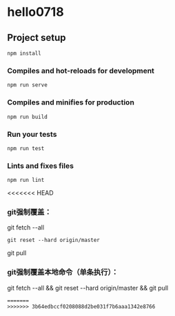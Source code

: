 # hello0718

## Project setup
```
npm install
```

### Compiles and hot-reloads for development
```
npm run serve
```

### Compiles and minifies for production
```
npm run build
```

### Run your tests
```
npm run test
```

### Lints and fixes files
```
npm run lint
```
<<<<<<< HEAD
### git强制覆盖：
git fetch --all
```
git reset --hard origin/master
```
git pull

### git强制覆盖本地命令（单条执行）：
git fetch --all && git reset --hard origin/master && git pull
```
=======
>>>>>>> 3b64edbccf0208088d2be031f7b6aaa1342e8766
